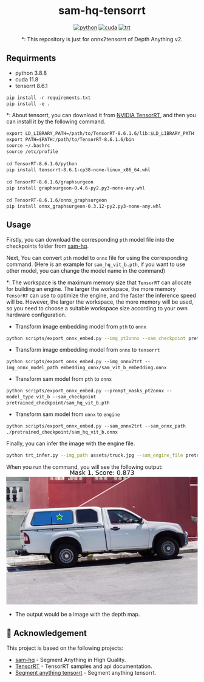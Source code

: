 <div align="center">


# sam-hq-tensorrt

[![python](https://img.shields.io/badge/python-3.8.8-green)](https://www.python.org/downloads/release/python-388/)
[![cuda](https://img.shields.io/badge/cuda-11.4-green)](https://developer.nvidia.com/cuda-11-8-0-download-archive)
[![trt](https://img.shields.io/badge/TRT-8.6.1-green)](https://developer.nvidia.com/tensorrt)

*: This repository is just for onnx2tensorrt of Depth Anything v2.
</div>

## Requirments

* python 3.8.8
* cuda 11.8
* tensorrt 8.6.1

```shell
pip install -r requirements.txt
pip install -e .
```

*: About tensorrt, you can download it from [NVIDIA TensorRT](https://developer.nvidia.com/nvidia-tensorrt-8x-download), and then you can install it by the following command.


```shell
export LD_LIBRARY_PATH=/path/to/TensorRT-8.6.1.6/lib:$LD_LIBRARY_PATH
export PATH=$PATH:/path/to/TensorRT-8.6.1.6/bin
source ~/.bashrc
source /etc/profile

cd TensorRT-8.6.1.6/python
pip install tensorrt-8.6.1-cp38-none-linux_x86_64.whl

cd TensorRT-8.6.1.6/graphsurgeon
pip install graphsurgeon-0.4.6-py2.py3-none-any.whl

cd TensorRT-8.6.1.6/onnx_graphsurgeon
pip install onnx_graphsurgeon-0.3.12-py2.py3-none-any.whl
```


## Usage

Firstly, you can download the corresponding `pth` model file into the checkpoints folder from [sam-hq](https://drive.google.com/file/d/11yExZLOve38kRZPfRx_MRxfIAKmfMY47/view?usp=sharing).

Next, You can convert `pth` model to `onnx` file for using the corresponding command. (Here is an example for `sam_hq_vit_b.pth`, if you want to use other model, you can change the model name in the command)

*: The workspace is the maximum memory size that `TensorRT` can allocate for building an engine. The larger the workspace, the more memory `TensorRT` can use to optimize the engine, and the faster the inference speed will be. However, the larger the workspace, the more memory will be used, so you need to choose a suitable workspace size according to your own hardware configuration.

- Transform image embedding model from `pth` to `onnx`


```bash
python scripts/export_onnx_embed.py --img_pt2onnx --sam_checkpoint pretrained_checkpoint/sam_hq_vit_b.pth --model_type vit_b
```

+ Transform image embedding model from `onnx` to `tensorrt`

```shell
python scripts/export_onnx_embed.py --img_onnx2trt --img_onnx_model_path embedding_onnx/sam_vit_b_embedding.onnx
```

- Transform sam model from `pth` to `onnx`

```shell
python scripts/export_onnx_embed.py --prompt_masks_pt2onnx --model_type vit_b --sam_checkpoint pretrained_checkpoint/sam_hq_vit_b.pth
```

- Transform sam model from `onnx` to `engine`

```shell
python scripts/export_onnx_embed.py --sam_onnx2trt --sam_onnx_path ./pretrained_checkpoint/sam_hq_vit_b.onnx
```

Finally, you can infer the image with the engine file.

```bash
python trt_infer.py --img_path assets/truck.jpg --sam_engine_file pretrained_checkpoint/sam_hq_vit_b.engine --embedding_engine_file embedding_onnx/sam_vit_b_embedding.engine --batch_size 1
```

When you run the command, you will see the following output:
![](results/trt_mask0.png)

* The output would be a image with the depth map.

## 👏 Acknowledgement

This project is based on the following projects:

- [sam-hq](https://github.com/SysCV/sam-hq?tab=readme-ov-file) - Segment Anything in High Quality.
- [TensorRT](https://github.com/NVIDIA/TensorRT/tree/release/8.6/samples) - TensorRT samples and api documentation.
- [Segment anything tensorrt](https://github.com/BooHwang/segment_anything_tensorrt) - Segment anything tensorrt.